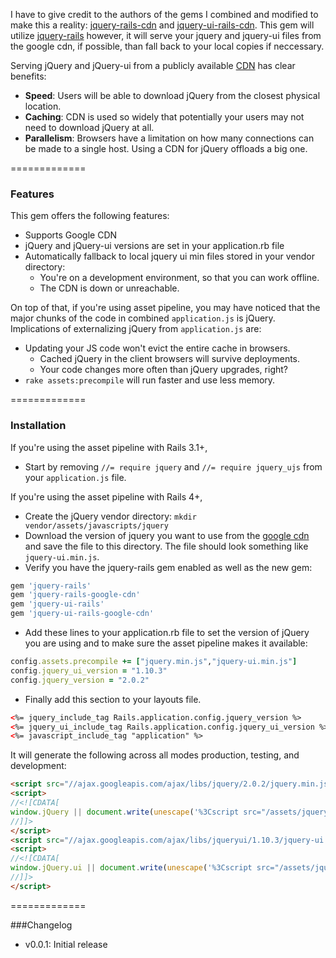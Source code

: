 I have to give credit to the authors of the gems I combined and modified to make this a reality:
[jquery-rails-cdn](https://github.com/kenn/jquery-rails-cdn) and [jquery-ui-rails-cdn](https://github.com/styx/jquery-ui-rails-cdn).  This gem will utilize [jquery-rails](https://github.com/rails/jquery-rails) however, it will serve your jquery and jquery-ui files from the google cdn, if possible, than fall back to your local copies if neccessary.

Serving jQuery and jQuery-ui from a publicly available [CDN](http://en.wikipedia.org/wiki/Content_Delivery_Network) has clear benefits:

* **Speed**: Users will be able to download jQuery from the closest physical location.
* **Caching**: CDN is used so widely that potentially your users may not need to download jQuery at all.
* **Parallelism**: Browsers have a limitation on how many connections can be made to a single host. Using a CDN for jQuery offloads a big one.

=============

### Features

This gem offers the following features:

* Supports Google CDN
* jQuery and jQuery-ui versions are set in your application.rb file
* Automatically fallback to local jquery ui min files stored in your vendor directory:
  * You're on a development environment, so that you can work offline.
  * The CDN is down or unreachable.

On top of that, if you're using asset pipeline, you may have noticed that the major chunks of the code in combined `application.js` is jQuery. Implications of externalizing jQuery from `application.js` are:

* Updating your JS code won't evict the entire cache in browsers.
  * Cached jQuery in the client browsers will survive deployments.
  * Your code changes more often than jQuery upgrades, right?
* `rake assets:precompile` will run faster and use less memory.

=============

### Installation

If you're using the asset pipeline with Rails 3.1+,

- Start by removing `//= require jquery` and `//= require jquery_ujs` from your `application.js` file.

If you're using the asset pipeline with Rails 4+,

- Create the jQuery vendor directory:  `mkdir vendor/assets/javascripts/jquery`
- Download the version of jquery you want to use from the [google cdn](https://developers.google.com/speed/libraries/devguide#jquery-ui) and save the file to this directory. The file should look something like `jquery-ui.min.js`.
- Verify you have the jquery-rails gem enabled as well as the new gem:

```ruby
gem 'jquery-rails'
gem 'jquery-rails-google-cdn'
gem 'jquery-ui-rails'
gem 'jquery-ui-rails-google-cdn'
```

- Add these lines to your application.rb file to set the version of jQuery you are using and to make sure the asset pipeline makes it available:

```ruby
config.assets.precompile += ["jquery.min.js","jquery-ui.min.js"]
config.jquery_ui_version = "1.10.3"
config.jquery_version = "2.0.2"
```

- Finally add this section to your layouts file.

```html
<%= jquery_include_tag Rails.application.config.jquery_version %>
<%= jquery_ui_include_tag Rails.application.config.jquery_ui_version %>
<%= javascript_include_tag "application" %>
```

It will generate the following across all modes production, testing, and development:

```html
<script src="//ajax.googleapis.com/ajax/libs/jquery/2.0.2/jquery.min.js"></script>
<script>
//<![CDATA[
window.jQuery || document.write(unescape('%3Cscript src="/assets/jquery.min.js">%3C/script>'))
//]]>
</script>
<script src="//ajax.googleapis.com/ajax/libs/jqueryui/1.10.3/jquery-ui.min.js"></script>
<script>
//<![CDATA[
window.jQuery.ui || document.write(unescape('%3Cscript src="/assets/jquery-ui.min.js">%3C/script>'))
//]]>
</script>
```

=============

###Changelog

* v0.0.1: Initial release
